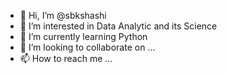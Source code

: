 - 👋 Hi, I’m @sbkshashi
- 👀 I’m interested in Data Analytic and its Science
- 🌱 I’m currently learning Python
- 💞️ I’m looking to collaborate on ...
- 📫 How to reach me ...

<!---
sbkshashi/sbkshashi is a ✨ special ✨ repository because its `README.md` (this file) appears on your GitHub profile.
You can click the Preview link to take a look at your changes.
--->
